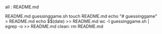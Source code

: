 all : README.md

README.md guessinggame.sh
        touch README.md
        echo "# guessinggame" > README.md
        echo $$(date) >> README.md
        wc -l guessinggame.sh | egrep -o >> README.md
clean:
       rm README.md
